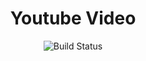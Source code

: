 <h1 align="center"> Youtube Video </h1>

<p align="center">
   <img src="https://user-images.githubusercontent.com/93389016/173109251-b560867c-38f9-428a-9780-631abe4ccee5.png" alt="Build Status">
</p>
